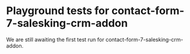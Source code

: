 # Playground tests for contact-form-7-salesking-crm-addon
We are still awaiting the first test run for contact-form-7-salesking-crm-addon.
